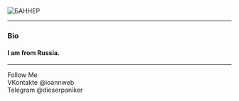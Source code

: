 ![БАННЕР](https://github.com/user-attachments/assets/64a77f73-2d14-4459-831d-03e64403a4b3)


<hr>
<h3>Bio</h3>
<h4>I am from Russia.</h4>
<hr>
Follow Me<br>
VKontakte @ioannweb<br>
Telegram @dieserpaniker<br>

